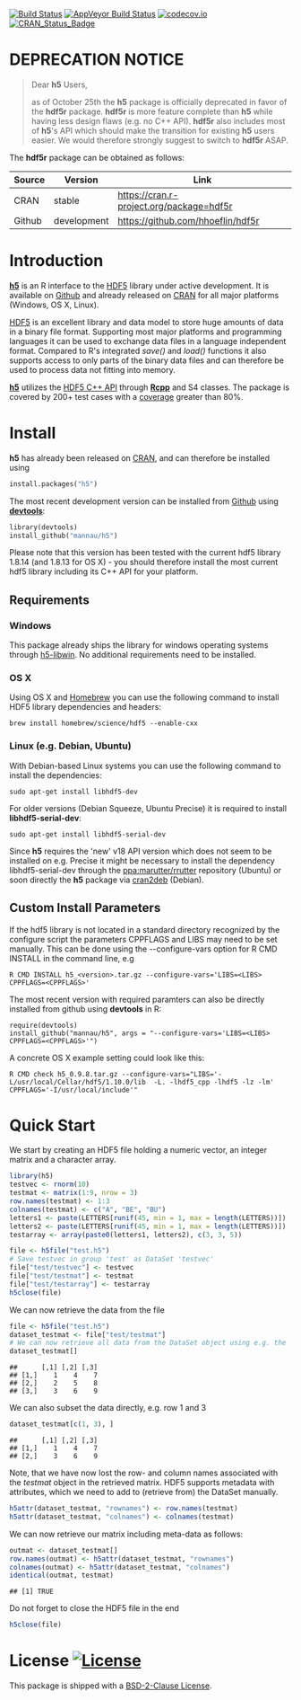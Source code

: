 [![Build Status](https://travis-ci.org/mannau/h5.svg?branch=master)](https://travis-ci.org/mannau/h5) 
[![AppVeyor Build Status](https://ci.appveyor.com/api/projects/status/github/mannau/h5?branch=master&svg=true)](https://ci.appveyor.com/project/mannau/h5)
[![codecov.io](http://codecov.io/github/mannau/h5/coverage.svg?branch=master)](http://codecov.io/github/mannau/h5?branch=master) 
[![CRAN_Status_Badge](http://www.r-pkg.org/badges/version/h5)](http://cran.r-project.org/package=h5)

# DEPRECATION NOTICE

> Dear **h5** Users,
>
>as of October 25th the **h5** package is officially deprecated in favor of the **hdf5r** package. **hdf5r** is more feature complete than **h5** while having less design flaws (e.g. no C++ API). **hdf5r** also includes most of **h5**'s API which should make the transition for existing **h5** users easier. We would therefore strongly suggest to switch to **hdf5r** ASAP.

The **hdf5r** package can be obtained as follows:

| Source | Version | Link
|--------|---------|--------------|
| CRAN   | stable  | https://cran.r-project.org/package=hdf5r
| Github | development | https://github.com/hhoeflin/hdf5r

# Introduction

**[h5](http://cran.r-project.org/web/packages/h5/index.html)** is an R 
interface to the [HDF5](https://www.hdfgroup.org/HDF5) library under active development. It is available on [Github](https://github.com/mannau/h5) and already released on [CRAN](https://cran.r-project.org/web/packages/h5/index.html) for all major platforms (Windows, OS X, Linux). 

[HDF5](https://www.hdfgroup.org/HDF5/) is an excellent library and data model to 
store huge amounts of data in a binary file format. Supporting most major 
platforms and programming languages it can be used to exchange data files in a 
language independent format. Compared to R's integrated *save()* and *load()* 
functions it also supports access to only parts of the binary data files and can
therefore be used to process data not fitting into memory.

**[h5](http://cran.r-project.org/web/packages/h5/index.html)** utilizes the 
[HDF5 C++ API](https://www.hdfgroup.org/HDF5/doc/cpplus_RM/) through 
**[Rcpp](http://cran.r-project.org/web/packages/Rcpp/index.html)** and S4 classes. 
The package is covered by 200+ test cases with a [coverage](https://codecov.io/github/mannau/h5?branch=master) greater than 80%.

# Install
**h5** has already been released on [CRAN](https://cran.r-project.org/web/packages/h5/index.html), and can therefore be installed using

```python
install.packages("h5")
```

The most recent development version can be installed from [Github](https://github.com/mannau/h5) using [**devtools**](https://cran.r-project.org/web/packages/devtools/index.html):

```python
library(devtools)
install_github("mannau/h5")
```
Please note that this version has been tested with the current hdf5 library 1.8.14 (and 1.8.13 for OS X) - you should therefore install the most current hdf5 library including its C++ API for your platform. 

## Requirements

### Windows
This package already ships the library for windows operating systems through [h5-libwin](https://github.com/mannau/h5-libwin). No additional requirements need to be installed.


### OS X
Using OS X and [Homebrew](http://brew.sh) you can use the following command to install HDF5 library dependencies and headers:
```shell
brew install homebrew/science/hdf5 --enable-cxx
```

### Linux (e.g. Debian, Ubuntu)
With Debian-based Linux systems you can use the following command to install the dependencies:
```shell
sudo apt-get install libhdf5-dev
```

For older versions (Debian Squeeze, Ubuntu Precise) it is required to install **libhdf5-serial-dev**:
```shell
sudo apt-get install libhdf5-serial-dev
```

Since **h5** requires the 'new' v18 API version which does not seem to be installed on e.g. Precise it might be necessary to install
the dependency libhdf5-serial-dev through the 
[ppa:marutter/rrutter](https://launchpad.net/~marutter/+archive/ubuntu/rrutter) 
repository (Ubuntu) or soon directly the **h5** package via 
[cran2deb](http://debian-r.debian.net) (Debian).

## Custom Install Parameters
If the hdf5 library is not located in a standard directory recognized by the configure script the parameters CPPFLAGS and LIBS may need to be set manually. 
This can be done using the --configure-vars option for R CMD INSTALL in the command line, e.g
```shell
R CMD INSTALL h5_<version>.tar.gz --configure-vars='LIBS=<LIBS> CPPFLAGS=<CPPFLAGS>'
```

The most recent version with required paramters can also be directly installed from github using **devtools** in R:
```shell
require(devtools)
install_github("mannau/h5", args = "--configure-vars='LIBS=<LIBS> CPPFLAGS=<CPPFLAGS>'")
```

A concrete OS X example setting could look like this:
```shell
R CMD check h5_0.9.8.tar.gz --configure-vars="LIBS='-L/usr/local/Cellar/hdf5/1.10.0/lib  -L. -lhdf5_cpp -lhdf5 -lz -lm' CPPFLAGS='-I/usr/local/include'"
```

# Quick Start

We start by creating an HDF5 file holding a numeric vector, an integer matrix and a character array.


```r
library(h5)
testvec <- rnorm(10)
testmat <- matrix(1:9, nrow = 3)
row.names(testmat) <- 1:3
colnames(testmat) <- c("A", "BE", "BU")
letters1 <- paste(LETTERS[runif(45, min = 1, max = length(LETTERS))])
letters2 <- paste(LETTERS[runif(45, min = 1, max = length(LETTERS))])
testarray <- array(paste0(letters1, letters2), c(3, 3, 5))

file <- h5file("test.h5")
# Save testvec in group 'test' as DataSet 'testvec'
file["test/testvec"] <- testvec
file["test/testmat"] <- testmat
file["test/testarray"] <- testarray
h5close(file)
```

We can now retrieve the data from the file


```r
file <- h5file("test.h5")
dataset_testmat <- file["test/testmat"]
# We can now retrieve all data from the DataSet object using e.g. the  subsetting operator
dataset_testmat[]
```

```
##      [,1] [,2] [,3]
## [1,]    1    4    7
## [2,]    2    5    8
## [3,]    3    6    9
```

We can also subset the data directly, e.g. row 1 and 3

```r
dataset_testmat[c(1, 3), ]
```

```
##      [,1] [,2] [,3]
## [1,]    1    4    7
## [2,]    3    6    9
```

Note, that we have now lost the row- and column names associated with the *testmat* object
in the retrieved matrix. HDF5 supports metadata with attributes, which we need to
add to (retrieve from) the DataSet manually.


```r
h5attr(dataset_testmat, "rownames") <- row.names(testmat)
h5attr(dataset_testmat, "colnames") <- colnames(testmat)
```

We can now retrieve our matrix including meta-data as follows:



```r
outmat <- dataset_testmat[]
row.names(outmat) <- h5attr(dataset_testmat, "rownames")
colnames(outmat) <- h5attr(dataset_testmat, "colnames")
identical(outmat, testmat)
```

```
## [1] TRUE
```

Do not forget to close the HDF5 file in the end


```r
h5close(file)
```

# License [![License](https://img.shields.io/badge/license-BSD%202%20clause-blue.svg?style=flat)](http://opensource.org/licenses/BSD-2-Clause)

This package is shipped with a [BSD-2-Clause License](http://opensource.org/licenses/BSD-2-Clause). 

